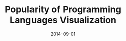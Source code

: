 ---
layout: default
modal-id: 3
date: 2014-09-01
img: d3-screenshot2.png
title: Popularity of Programming Languages Visualization
project-date: September 2014
client: cs164 
category: project 
redirect-url: /d3-programming-lang-vis
comments: true
comments-offset: col-sm-offset-2
description: Using the D3 JS library, a json dataset was processed to gauge popularity of programming languages by number of github repos. Another interesting metric was determining the influence a particular programming language had on other languages we used today (some forerunners such as Pascal or Cobol indeed such an effect). Filtering languages by paradigms they follow along with the dynamic resizing the the graph attempts to create more points of user interaction and sustained interest for inquisitive viewers.   

---